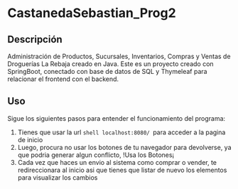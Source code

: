 # CastanedaSebastian_Prog2

## Descripción

Administración de Productos, Sucursales, Inventarios, Compras y Ventas de Droguerías La Rebaja creado en Java.
Este es un proyecto creado con SpringBoot, conectado con base de datos de SQL y Thymeleaf para relacionar el frontend con el backend.

## Uso

Sigue los siguientes pasos para entender el funcionamiento del programa:

1. Tienes que usar la url ```shell
localhost:8080/ ```para acceder a la pagina de inicio
3. Luego, procura no usar los botones de tu navegador para devolverse, ya que podria generar algun conflicto, !Usa los Botones¡
4. Cada vez que haces un envio al sistema como comprar o vender, te redireccionara al inicio asi que tienes que listar de nuevo los elementos para visualizar los cambios


